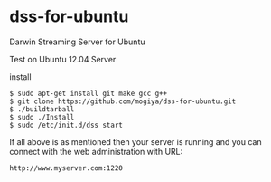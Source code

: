 dss-for-ubuntu
==============

Darwin Streaming Server for Ubuntu

Test on Ubuntu 12.04 Server

install

    $ sudo apt-get install git make gcc g++
    $ git clone https://github.com/mogiya/dss-for-ubuntu.git
    $ ./buildtarball
    $ sudo ./Install
    $ sudo /etc/init.d/dss start

If all above is as mentioned then your server is running and you can connect with the web administration with URL:

    http://www.myserver.com:1220

